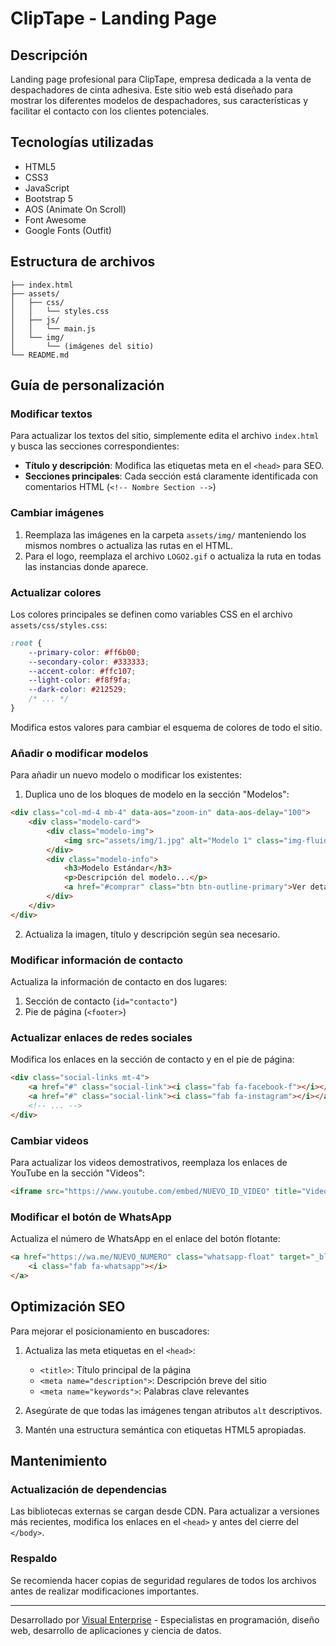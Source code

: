 # ClipTape - Landing Page

## Descripción
Landing page profesional para ClipTape, empresa dedicada a la venta de despachadores de cinta adhesiva. Este sitio web está diseñado para mostrar los diferentes modelos de despachadores, sus características y facilitar el contacto con los clientes potenciales.

## Tecnologías utilizadas
- HTML5
- CSS3
- JavaScript
- Bootstrap 5
- AOS (Animate On Scroll)
- Font Awesome
- Google Fonts (Outfit)

## Estructura de archivos
```
├── index.html
├── assets/
│   ├── css/
│   │   └── styles.css
│   ├── js/
│   │   └── main.js
│   └── img/
│       └── (imágenes del sitio)
└── README.md
```

## Guía de personalización

### Modificar textos
Para actualizar los textos del sitio, simplemente edita el archivo `index.html` y busca las secciones correspondientes:

- **Título y descripción**: Modifica las etiquetas meta en el `<head>` para SEO.
- **Secciones principales**: Cada sección está claramente identificada con comentarios HTML (`<!-- Nombre Section -->`)

### Cambiar imágenes
1. Reemplaza las imágenes en la carpeta `assets/img/` manteniendo los mismos nombres o actualiza las rutas en el HTML.
2. Para el logo, reemplaza el archivo `LOGO2.gif` o actualiza la ruta en todas las instancias donde aparece.

### Actualizar colores
Los colores principales se definen como variables CSS en el archivo `assets/css/styles.css`:

```css
:root {
    --primary-color: #ff6b00;
    --secondary-color: #333333;
    --accent-color: #ffc107;
    --light-color: #f8f9fa;
    --dark-color: #212529;
    /* ... */
}
```

Modifica estos valores para cambiar el esquema de colores de todo el sitio.

### Añadir o modificar modelos
Para añadir un nuevo modelo o modificar los existentes:

1. Duplica uno de los bloques de modelo en la sección "Modelos":
```html
<div class="col-md-4 mb-4" data-aos="zoom-in" data-aos-delay="100">
    <div class="modelo-card">
        <div class="modelo-img">
            <img src="assets/img/1.jpg" alt="Modelo 1" class="img-fluid">
        </div>
        <div class="modelo-info">
            <h3>Modelo Estándar</h3>
            <p>Descripción del modelo...</p>
            <a href="#comprar" class="btn btn-outline-primary">Ver detalles</a>
        </div>
    </div>
</div>
```

2. Actualiza la imagen, título y descripción según sea necesario.

### Modificar información de contacto
Actualiza la información de contacto en dos lugares:

1. Sección de contacto (`id="contacto"`)
2. Pie de página (`<footer>`)

### Actualizar enlaces de redes sociales
Modifica los enlaces en la sección de contacto y en el pie de página:

```html
<div class="social-links mt-4">
    <a href="#" class="social-link"><i class="fab fa-facebook-f"></i></a>
    <a href="#" class="social-link"><i class="fab fa-instagram"></i></a>
    <!-- ... -->
</div>
```

### Cambiar videos
Para actualizar los videos demostrativos, reemplaza los enlaces de YouTube en la sección "Videos":

```html
<iframe src="https://www.youtube.com/embed/NUEVO_ID_VIDEO" title="Video demostrativo ClipTape" allowfullscreen></iframe>
```

### Modificar el botón de WhatsApp
Actualiza el número de WhatsApp en el enlace del botón flotante:

```html
<a href="https://wa.me/NUEVO_NUMERO" class="whatsapp-float" target="_blank">
    <i class="fab fa-whatsapp"></i>
</a>
```

## Optimización SEO
Para mejorar el posicionamiento en buscadores:

1. Actualiza las meta etiquetas en el `<head>`:
   - `<title>`: Título principal de la página
   - `<meta name="description">`: Descripción breve del sitio
   - `<meta name="keywords">`: Palabras clave relevantes

2. Asegúrate de que todas las imágenes tengan atributos `alt` descriptivos.

3. Mantén una estructura semántica con etiquetas HTML5 apropiadas.

## Mantenimiento

### Actualización de dependencias
Las bibliotecas externas se cargan desde CDN. Para actualizar a versiones más recientes, modifica los enlaces en el `<head>` y antes del cierre del `</body>`.

### Respaldo
Se recomienda hacer copias de seguridad regulares de todos los archivos antes de realizar modificaciones importantes.

---

Desarrollado por [Visual Enterprise](https://visualenterprise.com) - Especialistas en programación, diseño web, desarrollo de aplicaciones y ciencia de datos.